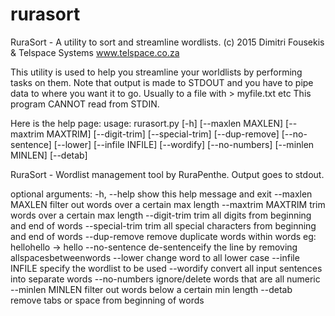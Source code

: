 # rurasort
RuraSort - A utility to sort and streamline wordlists.
(c) 2015 Dimitri Fousekis & Telspace Systems www.telspace.co.za

This utility is used to help you streamline your worldlists by performing tasks on them. Note that output is made to STDOUT and you have
to pipe data to where you want it to go. Usually to a file with > myfile.txt etc
This program CANNOT read from STDIN. 

Here is the help page:
usage: rurasort.py [-h] [--maxlen MAXLEN] [--maxtrim MAXTRIM] [--digit-trim]
                   [--special-trim] [--dup-remove] [--no-sentence] [--lower]
                   [--infile INFILE] [--wordify] [--no-numbers]
                   [--minlen MINLEN] [--detab]

RuraSort - Wordlist management tool by RuraPenthe. Output goes to stdout.

optional arguments:
  -h, --help         show this help message and exit
  --maxlen MAXLEN    filter out words over a certain max length
  --maxtrim MAXTRIM  trim words over a certain max length
  --digit-trim       trim all digits from beginning and end of words
  --special-trim     trim all special characters from beginning and end of
                     words
  --dup-remove       remove duplicate words within words eg: hellohello ->
                     hello
  --no-sentence      de-sentenceify the line by removing allspacesbetweenwords
  --lower            change word to all lower case
  --infile INFILE    specify the wordlist to be used
  --wordify          convert all input sentences into separate words
  --no-numbers       ignore/delete words that are all numeric
  --minlen MINLEN    filter out words below a certain min length
  --detab            remove tabs or space from beginning of words
